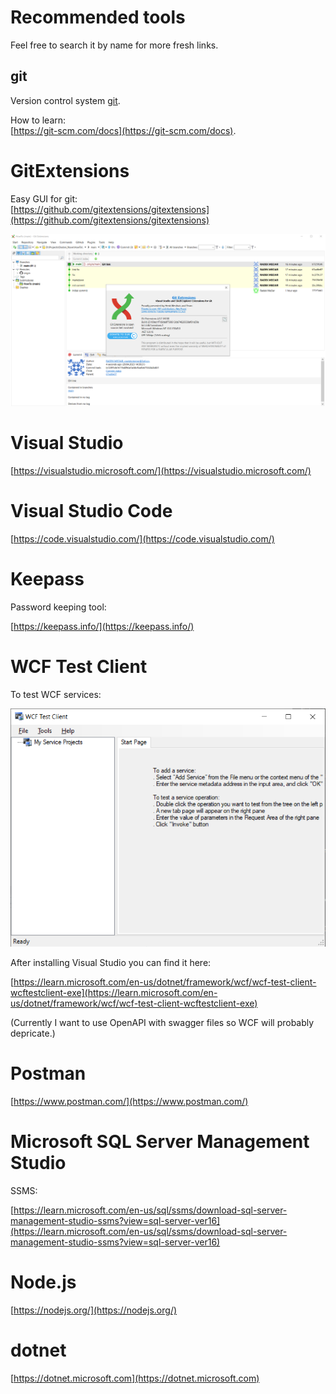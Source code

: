 # Recommended tools

Feel free to search it by name for more fresh links.

## git

Version control system [git](https://git-scm.com).  
  
How to learn:  
[https://git-scm.com/docs](https://git-scm.com/docs).  

# GitExtensions

Easy GUI for git:  
[https://github.com/gitextensions/gitextensions](https://github.com/gitextensions/gitextensions)

![Git Extensions](git_extensions_screen.png)

# Visual Studio

[https://visualstudio.microsoft.com/](https://visualstudio.microsoft.com/)  


# Visual Studio Code

[https://code.visualstudio.com/](https://code.visualstudio.com/)  

# Keepass

Password keeping tool:

[https://keepass.info/](https://keepass.info/)  

# WCF Test Client

To test WCF services:  

![WCF Test Client](wcf_screen.png)

After installing Visual Studio you can find it here:  

[https://learn.microsoft.com/en-us/dotnet/framework/wcf/wcf-test-client-wcftestclient-exe](https://learn.microsoft.com/en-us/dotnet/framework/wcf/wcf-test-client-wcftestclient-exe)

(Currently I want to use OpenAPI with swagger files so WCF will probably depricate.)

# Postman

[https://www.postman.com/](https://www.postman.com/)

# Microsoft SQL Server Management Studio

SSMS:  

[https://learn.microsoft.com/en-us/sql/ssms/download-sql-server-management-studio-ssms?view=sql-server-ver16](https://learn.microsoft.com/en-us/sql/ssms/download-sql-server-management-studio-ssms?view=sql-server-ver16)

# Node.js

[https://nodejs.org/](https://nodejs.org/)

# dotnet

[https://dotnet.microsoft.com](https://dotnet.microsoft.com)
